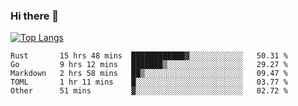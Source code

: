 ### Hi there 👋

<!--
**3Xpl0it3r/3Xpl0it3r** is a ✨ _special_ ✨ repository because its `README.md` (this file) appears on your GitHub profile.

Here are some ideas to get you started:

- 🔭 I’m currently working on ...
- 🌱 I’m currently learning ...
- 👯 I’m looking to collaborate on ...
- 🤔 I’m looking for help with ...
- 💬 Ask me about ...
- 📫 How to reach me: ...
- 😄 Pronouns: ...
- ⚡ Fun fact: ...
-->


[![Top Langs](https://github-readme-stats.vercel.app/api/top-langs/?username=3Xpl0it3r&layout=compact)](https://github.com/3Xpl0it3r/3Xpl0it3r)

<!--START_SECTION:waka-->
```text
Rust       15 hrs 48 mins  ████████████▓░░░░░░░░░░░░   50.31 % 
Go         9 hrs 12 mins   ███████▒░░░░░░░░░░░░░░░░░   29.27 % 
Markdown   2 hrs 58 mins   ██▒░░░░░░░░░░░░░░░░░░░░░░   09.47 % 
TOML       1 hr 11 mins    █░░░░░░░░░░░░░░░░░░░░░░░░   03.77 % 
Other      51 mins         ▓░░░░░░░░░░░░░░░░░░░░░░░░   02.72 % 
```
<!--END_SECTION:waka-->
